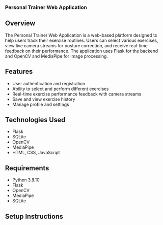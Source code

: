 ### Personal Trainer Web Application

## Overview

The Personal Trainer Web Application is a web-based platform designed to help users track their exercise routines. Users can select various exercises, view live camera streams for posture correction, and receive real-time feedback on their performance. The application uses Flask for the backend and OpenCV and MediaPipe for image processing.

## Features

- User authentication and registration
- Ability to select and perform different exercises
- Real-time exercise performance feedback with camera streams
- Save and view exercise history
- Manage profile and settings

## Technologies Used

- Flask
- SQLite
- OpenCV
- MediaPipe
- HTML, CSS, JavaScript

## Requirements

- Python 3.8.10
- Flask
- OpenCV
- MediaPipe
- SQLite

## Setup Instructions
